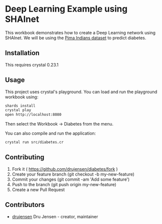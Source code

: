 # Deep Learning Example using SHAInet 

This workbook demonstrates how to create a Deep Learning network using SHAInet.  We will be using the [Pima Indians dataset](https://archive.ics.uci.edu/ml/datasets/Pima+Indians+Diabetes) to predict diabetes.

## Installation

This requires crystal 0.23.1

## Usage

This project uses crystal's playground.  You can load and run the playground workbook using:
```bash
shards install
crystal play
open http://localhost:8080
```
Then select the Workbook -> Diabetes from the menu.

You can also compile and run the application:
```bash
crystal run src/diabetes.cr
```

## Contributing

1. Fork it ( https://github.com/drujensen/diabetes/fork )
2. Create your feature branch (git checkout -b my-new-feature)
3. Commit your changes (git commit -am 'Add some feature')
4. Push to the branch (git push origin my-new-feature)
5. Create a new Pull Request

## Contributors

- [drujensen](https://github.com/drujensen) Dru Jensen - creator, maintainer
